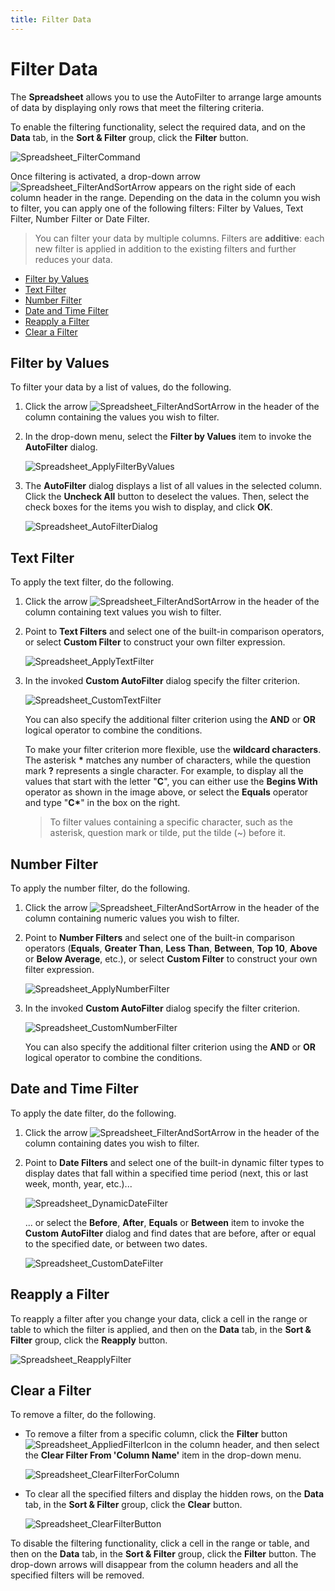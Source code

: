 ```yaml
---
title: Filter Data
---
```

# Filter Data
The **Spreadsheet** allows you to use the AutoFilter to arrange large amounts of data by displaying only rows that meet the filtering criteria.

To enable the filtering functionality, select the required data, and on the **Data** tab, in the **Sort &#38; Filter** group, click the **Filter** button.
 
![Spreadsheet_FilterCommand](../../../images/Img25515.png)

Once filtering is activated, a drop-down arrow ![Spreadsheet_FilterAndSortArrow](../../../images/Img25500.png) appears on the right side of each column header in the range. Depending on the data in the column you wish to filter, you can apply one of the following filters: Filter by Values, Text Filter, Number Filter or Date Filter.

> You can filter your data by multiple columns. Filters are **additive**: each new filter is applied in addition to the existing filters and further reduces your data.

* [Filter by Values](#filtervalues)
* [Text Filter](#textfilter)
* [Number Filter](#numberfilter)
* [Date and Time Filter](#datefilter)
* [Reapply a Filter](#reapplyfilter)
* [Clear a Filter](#clearfilter)

## <a name="filtervalues"/>Filter by Values
To filter your data by a list of values, do the following.
1. Click the arrow ![Spreadsheet_FilterAndSortArrow](../../../images/Img25500.png) in the header of the column containing the values you wish to filter.
2. In the drop-down menu, select the **Filter by Values** item to invoke the **AutoFilter** dialog.
	
	![Spreadsheet_ApplyFilterByValues](../../../images/Img25625.png)
3. The **AutoFilter** dialog displays a list of all values in the selected column. Click the **Uncheck All** button to deselect the values. Then, select the check boxes for the items you wish to display, and click **OK**.
	
	![Spreadsheet_AutoFilterDialog](../../../images/Img25626.png)

## <a name="textfilter"/>Text Filter
To apply the text filter, do the following.
1. Click the arrow ![Spreadsheet_FilterAndSortArrow](../../../images/Img25500.png) in the header of the column containing text values you wish to filter.
2. Point to **Text Filters** and select one of the built-in comparison operators, or select **Custom Filter** to construct your own filter expression.
	
	![Spreadsheet_ApplyTextFilter](../../../images/Img25591.png)
3. In the invoked **Custom AutoFilter** dialog specify the filter criterion.
	
	![Spreadsheet_CustomTextFilter](../../../images/Img25592.png)
	
	You can also specify the additional filter criterion using the **AND** or **OR** logical operator to combine the conditions.
	
	To make your filter criterion more flexible, use the **wildcard characters**. The asterisk **&#42;** matches any number of characters, while the question mark **?** represents a single character. For example, to display all the values that start with the letter &quot;**C**&quot;, you can either use the **Begins With** operator as shown in the image above, or select the **Equals** operator and type &quot;**C&#42;**&quot; in the box on the right.
	
	> To filter values containing a specific character, such as the asterisk, question mark or tilde, put the tilde (&#126;) before it.

## <a name="numberfilter"/>Number Filter
To apply the number filter, do the following.
1. Click the arrow ![Spreadsheet_FilterAndSortArrow](../../../images/Img25500.png) in the header of the column containing numeric values you wish to filter.
2. Point to **Number Filters** and select one of the built-in comparison operators (**Equals**, **Greater Than**, **Less Than**, **Between**, **Top 10**, **Above** or **Below Average**, etc.), or select **Custom Filter** to construct your own filter expression.
	
	![Spreadsheet_ApplyNumberFilter](../../../images/Img25564.png)
3. In the invoked **Custom AutoFilter** dialog specify the filter criterion.
	
	![Spreadsheet_CustomNumberFilter](../../../images/Img25565.png)
	
	You can also specify the additional filter criterion using the **AND** or **OR** logical operator to combine the conditions.

## <a name="datefilter"/>Date and Time Filter
To apply the date filter, do the following.
1. Click the arrow ![Spreadsheet_FilterAndSortArrow](../../../images/Img25500.png) in the header of the column containing dates you wish to filter.
2. Point to **Date Filters** and select one of the built-in dynamic filter types to display dates that fall within a specified time period (next, this or last week, month, year, etc.)...
	 
	
	![Spreadsheet_DynamicDateFilter](../../../images/Img25646.png)
	
	... or select the **Before**, **After**, **Equals** or **Between** item to invoke the **Custom AutoFilter** dialog and find dates that are before, after or equal to the specified date, or between two dates.
	
	![Spreadsheet_CustomDateFilter](../../../images/Img25635.png)

## <a name="reapplyfilter"/>Reapply a Filter
To reapply a filter after you change your data, click a cell in the range or table to which the filter is applied, and then on the **Data** tab, in the **Sort &#38; Filter** group, click the **Reapply** button.

![Spreadsheet_ReapplyFilter](../../../images/Img25637.png)

## <a name="clearfilter"/>Clear a Filter
To remove a filter, do the following.
* To remove a filter from a specific column, click the **Filter** button ![Spreadsheet_AppliedFilterIcon](../../../images/Img25636.png) in the column header, and then select the **Clear Filter From &#39;Column Name&#39;** item in the drop-down menu.
	
	![Spreadsheet_ClearFilterForColumn](../../../images/Img25633.png)
* To clear all the specified filters and display the hidden rows, on the **Data** tab, in the **Sort &#38; Filter** group, click the **Clear** button.
	
	![Spreadsheet_ClearFilterButton](../../../images/Img25634.png)

To disable the filtering functionality, click a cell in the range or table, and then on the **Data** tab, in the **Sort &#38; Filter** group, click the **Filter** button. The drop-down arrows will disappear from the column headers and all the specified filters will be removed.